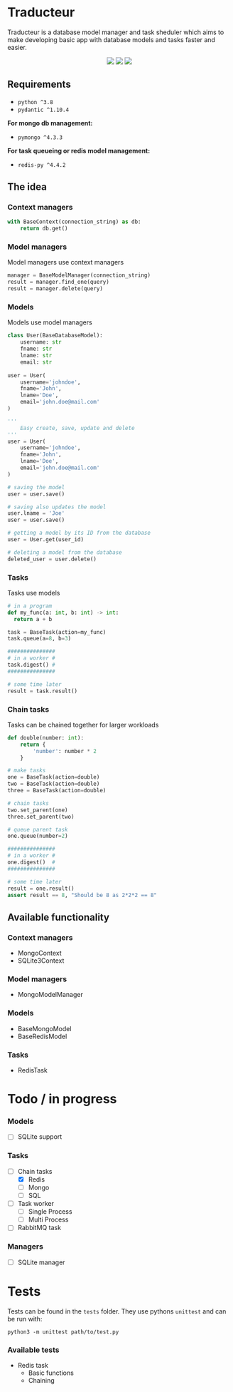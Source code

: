 # Traducteur
Traducteur is a database model manager and task sheduler which aims to make developing basic app with database models and tasks faster and easier.


<div align="center">
    <img src="https://img.shields.io/pypi/v/traducteur"/>
    <img src="https://img.shields.io/pypi/dm/traducteur"/>
    <img src="https://img.shields.io/pypi/pyversions/traducteur"/>
</div>

## Requirements
- `python ^3.8`
- `pydantic ^1.10.4`

__For mongo db management:__
- `pymongo ^4.3.3`

__For task queueing or redis model management:__
- `redis-py ^4.4.2`

## The idea

### Context managers
```python
with BaseContext(connection_string) as db:
    return db.get()
```

### Model managers
Model managers use context managers
```python
manager = BaseModelManager(connection_string)
result = manager.find_one(query)
result = manager.delete(query)
```

### Models
Models use model managers
```python
class User(BaseDatabaseModel):
    username: str
    fname: str
    lname: str
    email: str
    
user = User(
    username='johndoe',
    fname='John',
    lname='Doe',
    email='john.doe@mail.com'
)

'''
    Easy create, save, update and delete
'''
user = User(
    username='johndoe',
    fname='John',
    lname='Doe',
    email='john.doe@mail.com'
)

# saving the model
user = user.save()

# saving also updates the model
user.lname = 'Joe'
user = user.save()

# getting a model by its ID from the database
user = User.get(user_id)

# deleting a model from the database
deleted_user = user.delete()
```

### Tasks
Tasks use models
```python
# in a program
def my_func(a: int, b: int) -> int:
  return a + b

task = BaseTask(action=my_func)
task.queue(a=8, b=3)

###############
# in a worker #
task.digest() #
###############

# some time later
result = task.result()
```

### Chain tasks
Tasks can be chained together for larger workloads
```python
def double(number: int):
    return {
        'number': number * 2
    }

# make tasks
one = BaseTask(action=double)
two = BaseTask(action=double)
three = BaseTask(action=double)

# chain tasks
two.set_parent(one)
three.set_parent(two)

# queue parent task
one.queue(number=2)

###############
# in a worker #
one.digest()  #
###############

# some time later
result = one.result()
assert result == 8, "Should be 8 as 2*2*2 == 8"
```


## Available functionality

### Context managers
- MongoContext
- SQLite3Context


### Model managers
- MongoModelManager

### Models
- BaseMongoModel
- BaseRedisModel

### Tasks
- RedisTask

# Todo / in progress

### Models
- [ ] SQLite support

### Tasks
- [ ] Chain tasks
    - [x] Redis
    - [ ] Mongo
    - [ ] SQL
- [ ] Task worker
  	- [ ] Single Process
    - [ ] Multi Process
- [ ] RabbitMQ task

### Managers
- [ ] SQLite manager


# Tests

Tests can be found in the `tests` folder. They use pythons `unittest` and can be run with:
```
python3 -m unittest path/to/test.py
```

### Available tests
- Redis task
    - Basic functions
    - Chaining